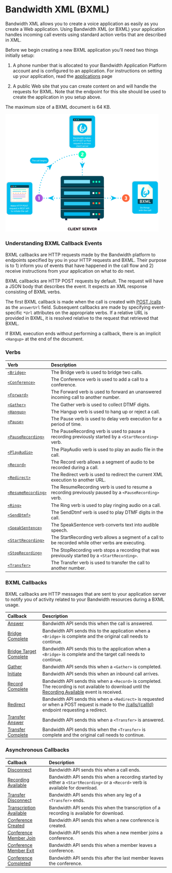 # Bandwidth XML (BXML)

Bandwidth XML allows you to create a voice application as easily as you create a Web application. Using Bandwidth XML (or BXML) your application handles incoming call events using standard action verbs that are described in XML.

Before we begin creating a new BXML application you’ll need two things initially setup:

1. A phone number that is allocated to your Bandwidth Application Platform account and is configured to an application. For instructions on setting up your application, read the [applications](../../account/applications/about.md) page

2. A public Web site that you can create content on and will handle the requests for BXML. Note that the endpoint for this site should be used to create the application in you setup above.

The maximum size of a BXML document is 64 KB.

<img src="../../images/bxml_how.png" style="max-width:95%">

###  Understanding BXML Callback Events
BXML callbacks are HTTP requests made by the Bandwidth platform to endpoints specified by you in your HTTP requests and BXML. Their purpose
is to 1) inform you of events that have happened in the call flow and 2) receive instructions from your
application on what to do next.

BXML callbacks are HTTP POST requests by default.  The request will have a JSON body that describes the event.  It
expects an XML response consisting of BXML verbs.

The first BXML callback is made when the call is created with [POST /calls](../methods/calls/postCalls.md) as
the `answerUrl` field.  Subsequent callbacks are made by specifying event-specific `*Url` attributes on the appropriate verbs.  If a
relative URL is provided in BXML, it is resolved relative to the request that retrieved that BXML.

If BXML execution ends without performing a callback, there is an implicit `<Hangup>` at the end of the document.

### Verbs

| Verb                                            | Description                                                                                           |
|:------------------------------------------------|:------------------------------------------------------------------------------------------------------|
| [`<Bridge>`](verbs/bridge.md)                   | The Bridge verb is used to bridge two calls.                                                          |
| [`<Conference>`](verbs/conference.md)           | The Conference verb is used to add a call to a conference.                                            |
| [`<Forward>`](verbs/forward.md)                 | The Forward verb is used to forward an unanswered incoming call to another number.                    |
| [`<Gather>`](verbs/gather.md)                   | The Gather verb is used to collect DTMF digits.                                                       |
| [`<Hangup>`](verbs/hangup.md)                   | The Hangup verb is used to hang up or reject a call.                                                  |
| [`<Pause>`](verbs/pause.md)                     | The Pause verb is used to delay verb execution for a period of time.                                  |
| [`<PauseRecording>`](verbs/pauseRecording.md)   | The PauseRecording verb is used to pause a recording previously started by a `<StartRecording>` verb. |
| [`<PlayAudio>`](verbs/playAudio.md)             | The PlayAudio verb is used to play an audio file in the call.                                         |
| [`<Record>`](verbs/record.md)                   | The Record verb allows a segment of audio to be recorded during a call.                               |
| [`<Redirect>`](verbs/redirect.md)               | The Redirect verb is used to redirect the current XML execution to another URL.                       |
| [`<ResumeRecording>`](verbs/resumeRecording.md) | The ResumeRecording verb is used to resume a recording previously paused by a `<PauseRecording>` verb.|
| [`<Ring>`](verbs/ring.md)                       | The Ring verb is used to play ringing audio on a call.                                                |
| [`<SendDtmf>`](verbs/sendDtmf.md)               | The SendDtmf verb is used to play DTMF digits in the call.                                            |
| [`<SpeakSentence>`](verbs/speakSentence.md)     | The SpeakSentence verb converts text into audible speech.                                             |
| [`<StartRecording>`](verbs/startRecording.md)   | The StartRecording verb allows a segment of a call to be recorded while other verbs are executing.    |
| [`<StopRecording>`](verbs/stopRecording.md)     | The StopRecording verb stops a recording that was previously started by a `<StartRecording>`.         |
| [`<Transfer>`](verbs/transfer.md)               | The Transfer verb is used to transfer the call to another number.                                     |

### BXML Callbacks

BXML callbacks are HTTP messages that are sent to your application server to notify you of activity related to your Bandwidth resources during a BXML usage.

| Callback                                                       | Description                                                                                                                                                                                |
|:---------------------------------------------------------------|:-------------------------------------------------------------------------------------------------------------------------------------------------------------------------------------------|
| [Answer](callbacks/answer.md)                                  | Bandwidth API sends this when the call is answered.                                                                                                                                        |
| [Bridge Complete](callbacks/bridgeComplete.md)                 | Bandwidth API sends this to the application when a `<Bridge>` is complete and the original call needs to continue.                                                                         |
| [Bridge Target Complete](callbacks/bridgeTargetComplete.md)    | Bandwidth API sends this to the application when a `<Bridge>` is complete and the target call needs to continue.                                                                           |
| [Gather](callbacks/gather.md)                                  | Bandwidth API sends this when a `<Gather>` is completed.                                                                                                                                   |
| [Initiate](callbacks/initiate.md)                              | Bandwidth API sends this when an inbound call arrives.                                                                                                                                     |
| [Record Complete](callbacks/recordComplete.md)                 | Bandwidth API sends this when a `<Record>` is completed. The recording is not available to download until the [Recording Available](callbacks/recordingAvailable.md) event is received.    |
| [Redirect](callbacks/redirect.md)                              | Bandwidth API sends this when a `<Redirect>` is requested or when a POST request is made to the [/calls/{callId}](../methods/calls/postCallsCallId.md) endpoint requesting a redirect.     |
| [Transfer Answer](callbacks/transferAnswer.md)                 | Bandwidth API sends this when a `<Transfer>` is answered.                                                                                                                                  |
| [Transfer Complete](callbacks/transferComplete.md)             | Bandwidth API sends this when the `<Transfer>` is complete and the original call needs to continue.                                                                                                                            |

### Asynchronous Callbacks
| Callback                                                    | Description                                                                                                                      |
|:------------------------------------------------------------|:---------------------------------------------------------------------------------------------------------------------------------|
| [Disconnect](callbacks/disconnect.md)                       | Bandwidth API sends this when a call ends.                                                                                       |
| [Recording Available](callbacks/recordingAvailable.md)      | Bandwidth API sends this when a recording started by either a `<StartRecording>` or a `<Record>` verb is available for download. |
| [Transfer Disconnect](callbacks/transferDisconnect.md) | Bandwidth API sends this when any leg of a `<Transfer>` ends.                                                                         |
| [Transcription Available](callbacks/transcriptionAvailable.md) | Bandwidth API sends this when the transcription of a recording is available for download.                                     |
| [Conference Created](callbacks/conferenceCreated.md)        | Bandwidth API sends this when a new conference is created.                                                                       |
| [Conference Member Join](callbacks/conferenceMemberJoin.md) | Bandwidth API sends this when a new member joins a conference.                                                                   |
| [Conference Member Exit](callbacks/conferenceMemberExit.md) | Bandwidth API sends this when a member leaves a conference.                                                                      |
| [Conference Completed](callbacks/conferenceCompleted.md)    | Bandwidth API sends this after the last member leaves the conference.                                                            |
